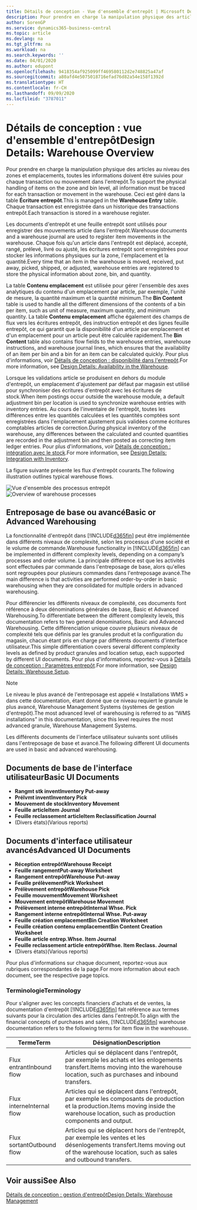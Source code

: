 ```yaml
---
title: Détails de conception - Vue d'ensemble d'entrepôt | Microsoft Docs
description: Pour prendre en charge la manipulation physique des articles au niveau des zones et emplacements, toutes les informations doivent être suivies pour chaque transaction ou mouvement dans l'entrepôt. Ceci est géré dans la table **Écriture entrepôt**. Chaque transaction est enregistrée dans un historique des transactions entrepôt.
author: SorenGP
ms.service: dynamics365-business-central
ms.topic: article
ms.devlang: na
ms.tgt_pltfrm: na
ms.workload: na
ms.search.keywords: ''
ms.date: 04/01/2020
ms.author: edupont
ms.openlocfilehash: 9418354af925099ff469580112d2e748825a47af
ms.sourcegitcommit: a80afd4e5075018716efad76d82a54e158f1392d
ms.translationtype: HT
ms.contentlocale: fr-CH
ms.lasthandoff: 09/09/2020
ms.locfileid: "3787011"
---
```

# <a name="design-details-warehouse-overview"></a><span data-ttu-id="bd878-105">Détails de conception : vue d'ensemble d'entrepôt</span><span class="sxs-lookup"><span data-stu-id="bd878-105">Design Details: Warehouse Overview</span></span>
<span data-ttu-id="bd878-106">Pour prendre en charge la manipulation physique des articles au niveau des zones et emplacements, toutes les informations doivent être suivies pour chaque transaction ou mouvement dans l'entrepôt.</span><span class="sxs-lookup"><span data-stu-id="bd878-106">To support the physical handling of items on the zone and bin level, all information must be traced for each transaction or movement in the warehouse.</span></span> <span data-ttu-id="bd878-107">Ceci est géré dans la table **Écriture entrepôt**.</span><span class="sxs-lookup"><span data-stu-id="bd878-107">This is managed in the **Warehouse Entry** table.</span></span> <span data-ttu-id="bd878-108">Chaque transaction est enregistrée dans un historique des transactions entrepôt.</span><span class="sxs-lookup"><span data-stu-id="bd878-108">Each transaction is stored in a warehouse register.</span></span>  

<span data-ttu-id="bd878-109">Les documents d'entrepôt et une feuille entrepôt sont utilisés pour enregistrer des mouvements article dans l'entrepôt.</span><span class="sxs-lookup"><span data-stu-id="bd878-109">Warehouse documents and a warehouse journal are used to register item movements in the warehouse.</span></span> <span data-ttu-id="bd878-110">Chaque fois qu'un article dans l'entrepôt est déplacé, accepté, rangé, prélevé, livré ou ajusté, les écritures entrepôt sont enregistrées pour stocker les informations physiques sur la zone, l'emplacement et la quantité.</span><span class="sxs-lookup"><span data-stu-id="bd878-110">Every time that an item in the warehouse is moved, received, put away, picked, shipped, or adjusted, warehouse entries are registered to store the physical information about zone, bin, and quantity.</span></span>

<span data-ttu-id="bd878-111">La table **Contenu emplacement** est utilisée pour gérer l'ensemble des axes analytiques du contenu d'un emplacement par article, par exemple, l'unité de mesure, la quantité maximum et la quantité minimum.</span><span class="sxs-lookup"><span data-stu-id="bd878-111">The **Bin Content** table is used to handle all the different dimensions of the contents of a bin per item, such as unit of measure, maximum quantity, and minimum quantity.</span></span> <span data-ttu-id="bd878-112">La table **Contenu emplacement** affiche également des champs de flux vers les écritures entrepôt, des instruction entrepôt et des lignes feuille entrepôt, ce qui garantit que la disponibilité d'un article par emplacement et d'un emplacement pour un article peut être calculée rapidement.</span><span class="sxs-lookup"><span data-stu-id="bd878-112">The **Bin Content** table also contains flow fields to the warehouse entries, warehouse instructions, and warehouse journal lines, which ensures that the availability of an item per bin and a bin for an item can be calculated quickly.</span></span> <span data-ttu-id="bd878-113">Pour plus d'informations, voir [Détails de conception : disponibilité dans l'entrepôt](design-details-availability-in-the-warehouse.md).</span><span class="sxs-lookup"><span data-stu-id="bd878-113">For more information, see [Design Details: Availability in the Warehouse](design-details-availability-in-the-warehouse.md).</span></span>  

<span data-ttu-id="bd878-114">Lorsque les validations article se produisent en dehors du module d'entrepôt, un emplacement d'ajustement par défaut par magasin est utilisé pour synchroniser des écritures d'entrepôt avec les écritures de stock.</span><span class="sxs-lookup"><span data-stu-id="bd878-114">When item postings occur outside the warehouse module, a default adjustment bin per location is used to synchronize warehouse entries with inventory entries.</span></span> <span data-ttu-id="bd878-115">Au cours de l'inventaire de l'entrepôt, toutes les différences entre les quantités calculées et les quantités comptées sont enregistrées dans l'emplacement ajustement puis validées comme écritures comptables articles de correction.</span><span class="sxs-lookup"><span data-stu-id="bd878-115">During physical inventory of the warehouse, any differences between the calculated and counted quantities are recorded in the adjustment bin and then posted as correcting item ledger entries.</span></span> <span data-ttu-id="bd878-116">Pour plus d'informations, voir [Détails de conception : intégration avec le stock](design-details-integration-with-inventory.md).</span><span class="sxs-lookup"><span data-stu-id="bd878-116">For more information, see [Design Details: Integration with Inventory](design-details-integration-with-inventory.md).</span></span>  

<span data-ttu-id="bd878-117">La figure suivante présente les flux d'entrepôt courants.</span><span class="sxs-lookup"><span data-stu-id="bd878-117">The following illustration outlines typical warehouse flows.</span></span>  

<span data-ttu-id="bd878-118">![Vue d'ensemble des processus entrepôt](media/design_details_warehouse_management_overview.png "Vue d'ensemble des processus entrepôt")</span><span class="sxs-lookup"><span data-stu-id="bd878-118">![Overview of warehouse processes](media/design_details_warehouse_management_overview.png "Overview of warehouse processes")</span></span>  

## <a name="basic-or-advanced-warehousing"></a><span data-ttu-id="bd878-119">Entreposage de base ou avancé</span><span class="sxs-lookup"><span data-stu-id="bd878-119">Basic or Advanced Warehousing</span></span>  
<span data-ttu-id="bd878-120">La fonctionnalité d'entrepôt dans [!INCLUDE[d365fin](includes/d365fin_md.md)] peut être implémentée dans différents niveaux de complexité, selon les processus d'une société et le volume de commande.</span><span class="sxs-lookup"><span data-stu-id="bd878-120">Warehouse functionality in [!INCLUDE[d365fin](includes/d365fin_md.md)] can be implemented in different complexity levels, depending on a company’s processes and order volume.</span></span> <span data-ttu-id="bd878-121">La principale différence est que les activités sont effectuées par commande dans l'entreposage de base, alors qu'elles sont regroupées pour plusieurs commandes dans l'entreposage avancé.</span><span class="sxs-lookup"><span data-stu-id="bd878-121">The main difference is that activities are performed order-by-order in basic warehousing when they are consolidated for multiple orders in advanced warehousing.</span></span>  

 <span data-ttu-id="bd878-122">Pour différencier les différents niveaux de complexité, ces documents font référence à deux dénominations générales de base, Basic et Advanced Warehousing.</span><span class="sxs-lookup"><span data-stu-id="bd878-122">To differentiate between the different complexity levels, this documentation refers to two general denominations, Basic and Advanced Warehousing.</span></span> <span data-ttu-id="bd878-123">Cette différenciation unique couvre plusieurs niveaux de complexité tels que définis par les granules produit et la configuration du magasin, chacun étant pris en charge par différents documents d'interface utilisateur.</span><span class="sxs-lookup"><span data-stu-id="bd878-123">This simple differentiation covers several different complexity levels as defined by product granules and location setup, each supported by different UI documents.</span></span> <span data-ttu-id="bd878-124">Pour plus d'informations, reportez\-vous à [Détails de conception : Paramètres entrepôt](design-details-warehouse-setup.md).</span><span class="sxs-lookup"><span data-stu-id="bd878-124">For more information, see [Design Details: Warehouse Setup](design-details-warehouse-setup.md).</span></span>  

> [!NOTE]  
>  <span data-ttu-id="bd878-125">Le niveau le plus avancé de l'entreposage est appelé « Installations WMS » dans cette documentation, étant donné que ce niveau requiert le granule le plus avancé, Warehouse Management Systems (systèmes de gestion d'entrepôt).</span><span class="sxs-lookup"><span data-stu-id="bd878-125">The most advanced level of warehousing is referred to as “WMS installations” in this documentation, since this level requires the most advanced granule, Warehouse Management Systems.</span></span>  

 <span data-ttu-id="bd878-126">Les différents documents de l'interface utilisateur suivants sont utilisés dans l'entreposage de base et avancé.</span><span class="sxs-lookup"><span data-stu-id="bd878-126">The following different UI documents are used in basic and advanced warehousing.</span></span>  

## <a name="basic-ui-documents"></a><span data-ttu-id="bd878-127">Documents de base de l'interface utilisateur</span><span class="sxs-lookup"><span data-stu-id="bd878-127">Basic UI Documents</span></span>  

-   <span data-ttu-id="bd878-128">**Rangmt stk invent**</span><span class="sxs-lookup"><span data-stu-id="bd878-128">**Inventory Put-away**</span></span>  
-   <span data-ttu-id="bd878-129">**Prélvmt invent**</span><span class="sxs-lookup"><span data-stu-id="bd878-129">**Inventory Pick**</span></span>  
-   <span data-ttu-id="bd878-130">**Mouvement de stock**</span><span class="sxs-lookup"><span data-stu-id="bd878-130">**Inventory Movement**</span></span>  
-   <span data-ttu-id="bd878-131">**Feuille article**</span><span class="sxs-lookup"><span data-stu-id="bd878-131">**Item Journal**</span></span>  
-   <span data-ttu-id="bd878-132">**Feuille reclassement article**</span><span class="sxs-lookup"><span data-stu-id="bd878-132">**Item Reclassification Journal**</span></span>  
-   <span data-ttu-id="bd878-133">(Divers états)</span><span class="sxs-lookup"><span data-stu-id="bd878-133">(Various reports)</span></span>  

## <a name="advanced-ui-documents"></a><span data-ttu-id="bd878-134">Documents d'interface utilisateur avancés</span><span class="sxs-lookup"><span data-stu-id="bd878-134">Advanced UI Documents</span></span>  

-   <span data-ttu-id="bd878-135">**Réception entrepôt**</span><span class="sxs-lookup"><span data-stu-id="bd878-135">**Warehouse Receipt**</span></span>  
-   <span data-ttu-id="bd878-136">**Feuille rangement**</span><span class="sxs-lookup"><span data-stu-id="bd878-136">**Put-away Worksheet**</span></span>  
-   <span data-ttu-id="bd878-137">**Rangement entrepôt**</span><span class="sxs-lookup"><span data-stu-id="bd878-137">**Warehouse Put-away**</span></span>  
-   <span data-ttu-id="bd878-138">**Feuille prélèvement**</span><span class="sxs-lookup"><span data-stu-id="bd878-138">**Pick Worksheet**</span></span>  
-   <span data-ttu-id="bd878-139">**Prélèvement entrepôt**</span><span class="sxs-lookup"><span data-stu-id="bd878-139">**Warehouse Pick**</span></span>  
-   <span data-ttu-id="bd878-140">**Feuille mouvement**</span><span class="sxs-lookup"><span data-stu-id="bd878-140">**Movement Worksheet**</span></span>  
-   <span data-ttu-id="bd878-141">**Mouvement entrepôt**</span><span class="sxs-lookup"><span data-stu-id="bd878-141">**Warehouse Movement**</span></span>  
-   <span data-ttu-id="bd878-142">**Prélèvement interne entrepôt**</span><span class="sxs-lookup"><span data-stu-id="bd878-142">**Internal Whse. Pick**</span></span>  
-   <span data-ttu-id="bd878-143">**Rangement interne entrepôt**</span><span class="sxs-lookup"><span data-stu-id="bd878-143">**Internal Whse. Put-away**</span></span>  
-   <span data-ttu-id="bd878-144">**Feuille création emplacement**</span><span class="sxs-lookup"><span data-stu-id="bd878-144">**Bin Creation Worksheet**</span></span>  
-   <span data-ttu-id="bd878-145">**Feuille création contenu emplacement**</span><span class="sxs-lookup"><span data-stu-id="bd878-145">**Bin Content Creation Worksheet**</span></span>  
-   <span data-ttu-id="bd878-146">**Feuille article entrep.**</span><span class="sxs-lookup"><span data-stu-id="bd878-146">**Whse. Item Journal**</span></span>  
-   <span data-ttu-id="bd878-147">**Feuille reclassement article entrepôt**</span><span class="sxs-lookup"><span data-stu-id="bd878-147">**Whse. Item Reclass. Journal**</span></span>  
-   <span data-ttu-id="bd878-148">(Divers états)</span><span class="sxs-lookup"><span data-stu-id="bd878-148">(Various reports)</span></span>  

<span data-ttu-id="bd878-149">Pour plus d'informations sur chaque document, reportez-vous aux rubriques correspondantes de la page.</span><span class="sxs-lookup"><span data-stu-id="bd878-149">For more information about each document, see the respective page topics.</span></span>  

### <a name="terminology"></a><span data-ttu-id="bd878-150">Terminologie</span><span class="sxs-lookup"><span data-stu-id="bd878-150">Terminology</span></span>  
<span data-ttu-id="bd878-151">Pour s'aligner avec les concepts financiers d'achats et de ventes, la documentation d'entrepôt [!INCLUDE[d365fin](includes/d365fin_md.md)] fait référence aux termes suivants pour la circulation des articles dans l'entrepôt.</span><span class="sxs-lookup"><span data-stu-id="bd878-151">To align with the financial concepts of purchases and sales, [!INCLUDE[d365fin](includes/d365fin_md.md)] warehouse documentation refers to the following terms for item flow in the warehouse.</span></span>  

|<span data-ttu-id="bd878-152">Terme</span><span class="sxs-lookup"><span data-stu-id="bd878-152">Term</span></span>|<span data-ttu-id="bd878-153">Désignation</span><span class="sxs-lookup"><span data-stu-id="bd878-153">Description</span></span>|  
|----------|---------------------------------------|  
|<span data-ttu-id="bd878-154">Flux entrant</span><span class="sxs-lookup"><span data-stu-id="bd878-154">Inbound flow</span></span>|<span data-ttu-id="bd878-155">Articles qui se déplacent dans l'entrepôt, par exemple les achats et les enlogements transfert.</span><span class="sxs-lookup"><span data-stu-id="bd878-155">Items moving into the warehouse location, such as purchases and inbound transfers.</span></span>|  
|<span data-ttu-id="bd878-156">Flux interne</span><span class="sxs-lookup"><span data-stu-id="bd878-156">Internal flow</span></span>|<span data-ttu-id="bd878-157">Articles qui se déplacent dans l'entrepôt, par exemple les composants de production et la production.</span><span class="sxs-lookup"><span data-stu-id="bd878-157">Items moving inside the warehouse location, such as production components and output.</span></span>|  
|<span data-ttu-id="bd878-158">Flux sortant</span><span class="sxs-lookup"><span data-stu-id="bd878-158">Outbound flow</span></span>|<span data-ttu-id="bd878-159">Articles qui se déplacent hors de l'entrepôt, par exemple les ventes et les désenlogements transfert.</span><span class="sxs-lookup"><span data-stu-id="bd878-159">Items moving out of the warehouse location, such as sales and outbound transfers.</span></span>|  

## <a name="see-also"></a><span data-ttu-id="bd878-160">Voir aussi</span><span class="sxs-lookup"><span data-stu-id="bd878-160">See Also</span></span>  
 [<span data-ttu-id="bd878-161">Détails de conception : gestion d'entrepôt</span><span class="sxs-lookup"><span data-stu-id="bd878-161">Design Details: Warehouse Management</span></span>](design-details-warehouse-management.md)

